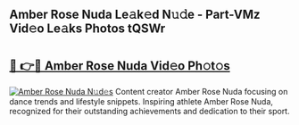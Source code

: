 ## Amber Rose Nuda Le𝚊k𝚎d N𝚞𝚍e - Part-VMz Vid𝚎o Le𝚊ks Photos tQSWr

# <h2><a href="http://fbfz54c.evod.top/?m=Amber+Rose+Nuda">🔗 👉🔴 Amber Rose Nuda Vid𝚎o Ph𝚘t𝚘s</a></h2>

[![Amber Rose Nuda N𝚞d𝚎s](https://i.imgur.com/8V9OHl7.gif)](http://fbfz54c.evod.top/?m=Amber+Rose+Nuda)
Content creator Amber Rose Nuda focusing on dance trends and lifestyle snippets. Inspiring athlete Amber Rose Nuda, recognized for their outstanding achievements and dedication to their sport. 
